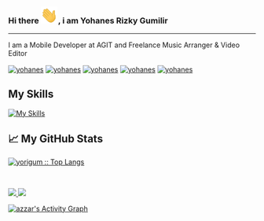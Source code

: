 ### Hi there <img width="35" src="https://github.com/1999AZZAR/1999AZZAR/blob/main/resources/img/waving.gif">, i am Yohanes Rizky Gumilir

---
 I am  a Mobile Developer at AGIT and Freelance Music Arranger & Video Editor 

<p align="left">
      <a href="https://www.linkedin.com/in/yorigum/" target="blank"><img align="center"
         src="https://img.shields.io/badge/linkedin-%231DA1F2.svg?style=for-the-badge&logo=linkedin&logoColor=white"
         alt="yohanes" height="30"/></a>
      <a href="mailto:yoriworks@gmail.com" target="blank"><img align="center"
         src="https://img.shields.io/badge/gmail-EA4335.svg?style=for-the-badge&logo=gmail&logoColor=white"
         alt="yohanes" height="30"/></a>
      <a href="https://instagram.com/yohanesrizky" target="blank"><img align="center"
         src="https://img.shields.io/badge/instagram-%23E4405F.svg?style=for-the-badge&logo=Instagram&logoColor=white"
         alt="yohanes" height="30"/></a>
      <a href="https://wa.me/+6281334420751" target="blank"><img align="center"
         src="https://img.shields.io/badge/whatsapp-4B7F1.svg?style=for-the-badge&logo=whatsapp&logoColor=white"
         alt="yohanes" height="30"/></a>
      <a href="https://twitter.com/yohanesrizkyg" target="blank"><img align="center"
         src="https://img.shields.io/badge/twitter-1DA1F2.svg?style=for-the-badge&logo=twitter&logoColor=white"
         alt="yohanes" height="30"/></a>
    </p>

## My Skills
[![My Skills](https://skillicons.dev/icons?i=kotlin,swift,flutter,net,visualstudio,vscode,ps,pr)](https://skillicons.dev)

## &#x1f4c8; My GitHub Stats
  <p align="left">
           <a href="https://github.com/yorigum/">
          <img src="https://github-readme-stats.vercel.app/api/top-langs/?username=yorigum&langs_count=6&theme=gruvbox&layout=compact&hide_border=true" alt="yorigum :: Top Langs" /></a>         
       </p>
       </br>
        <p align="left">
          <a href="https://github.com/yorigum/">
          <img width="49.5%" src="https://github-readme-stats.vercel.app/api?username=yorigum&show_icons=true&theme=gruvbox&hide_border=true" />
          <img width="49.5%" src="https://github-readme-streak-stats.herokuapp.com/?user=yorigum&theme=gruvbox&hide_border=true" />
          </a>
       </p>

<a href="https://github.com/ashutosh00710/github-readme-activity-graph"><img alt="azzar's Activity Graph" src="https://activity-graph.herokuapp.com/graph/?username=yorigum&bg_color=000&color=fff&line=00E676&point=fff&hide_border=true" /></a>
<!--
**yorigum/yorigum** is a ✨ _special_ ✨ repository because its `README.md` (this file) appears on your GitHub profile.

Here are some ideas to get you started:

- 🔭 I’m currently working on ...
- 🌱 I’m currently learning ...
- 👯 I’m looking to collaborate on ...
- 🤔 I’m looking for help with ...
- 💬 Ask me about ...
- 📫 How to reach me: ...
- 😄 Pronouns: ...
- ⚡ Fun fact: ...
-->
